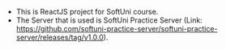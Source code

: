 * This is ReactJS project for SoftUni course.
* The Server that is used is SoftUni Practice Server (Link: https://github.com/softuni-practice-server/softuni-practice-server/releases/tag/v1.0.0).
